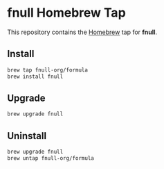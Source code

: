 # fnull Homebrew Tap

This repository contains the [Homebrew](https://brew.sh/) tap for **fnull**.

## Install

```bash
brew tap fnull-org/formula
brew install fnull
```

## Upgrade
```bash
brew upgrade fnull
```

## Uninstall
```bash
brew upgrade fnull
brew untap fnull-org/formula
```
